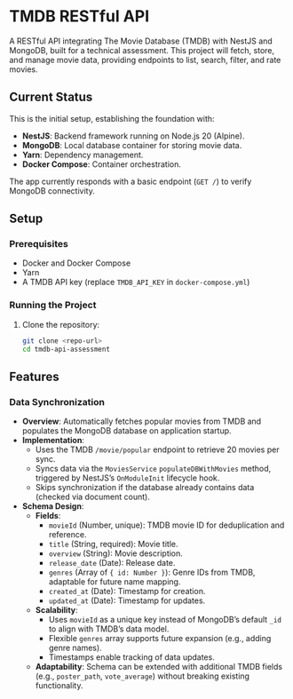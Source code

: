 # TMDB RESTful API

A RESTful API integrating The Movie Database (TMDB) with NestJS and MongoDB, built for a technical assessment. This project will fetch, store, and manage movie data, providing endpoints to list, search, filter, and rate movies.

## Current Status
This is the initial setup, establishing the foundation with:
- **NestJS**: Backend framework running on Node.js 20 (Alpine).
- **MongoDB**: Local database container for storing movie data.
- **Yarn**: Dependency management.
- **Docker Compose**: Container orchestration.

The app currently responds with a basic endpoint (`GET /`) to verify MongoDB connectivity.

## Setup
### Prerequisites
- Docker and Docker Compose
- Yarn
- A TMDB API key (replace `TMDB_API_KEY` in `docker-compose.yml`)

### Running the Project
1. Clone the repository:
   ```bash
   git clone <repo-url>
   cd tmdb-api-assessment

## Features

### Data Synchronization
- **Overview**: Automatically fetches popular movies from TMDB and populates the MongoDB database on application startup.
- **Implementation**: 
  - Uses the TMDB `/movie/popular` endpoint to retrieve 20 movies per sync.
  - Syncs data via the `MoviesService` `populateDBWithMovies` method, triggered by NestJS’s `OnModuleInit` lifecycle hook.
  - Skips synchronization if the database already contains data (checked via document count).
- **Schema Design**:
  - **Fields**:
    - `movieId` (Number, unique): TMDB movie ID for deduplication and reference.
    - `title` (String, required): Movie title.
    - `overview` (String): Movie description.
    - `release_date` (Date): Release date.
    - `genres` (Array of `{ id: Number }`): Genre IDs from TMDB, adaptable for future name mapping.
    - `created_at` (Date): Timestamp for creation.
    - `updated_at` (Date): Timestamp for updates.
  - **Scalability**: 
    - Uses `movieId` as a unique key instead of MongoDB’s default `_id` to align with TMDB’s data model.
    - Flexible `genres` array supports future expansion (e.g., adding genre names).
    - Timestamps enable tracking of data updates.
  - **Adaptability**: Schema can be extended with additional TMDB fields (e.g., `poster_path`, `vote_average`) without breaking existing functionality.
